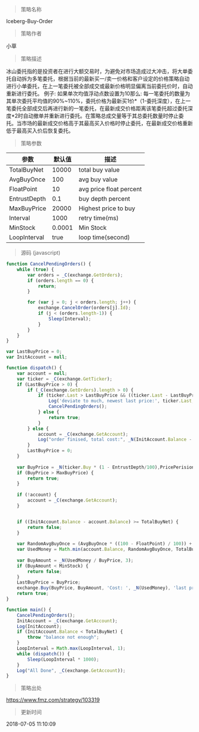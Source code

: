 
> 策略名称

Iceberg-Buy-Order

> 策略作者

小草

> 策略描述

冰山委托指的是投资者在进行大额交易时，为避免对市场造成过大冲击，将大单委托自动拆为多笔委托，根据当前的最新买一/卖一价格和客户设定的价格策略自动进行小单委托，在上一笔委托被全部成交或最新价格明显偏离当前委托价时，自动重新进行委托。
例子:
如果单次均值浮动点数设置为10那么:
每一笔委托的数量为其单次委托平均值的90%~110%，委托价格为最新买1价*（1-委托深度），在上一笔委托全部成交后再进行新的一笔委托，在最新成交价格距离该笔委托超过委托深度*2时自动撤单并重新进行委托。在策略总成交量等于其总委托数量时停止委托。当市场的最新成交价格高于其最高买入价格时停止委托，在最新成交价格重新低于最高买入价后恢复委托。

> 策略参数



|参数|默认值|描述|
|----|----|----|
|TotalBuyNet|10000|total buy value|
|AvgBuyOnce|100|avg buy value|
|FloatPoint|10|avg price float percent|
|EntrustDepth|0.1|buy depth percent|
|MaxBuyPrice|20000|Highest price to buy|
|Interval|1000|retry time(ms)|
|MinStock|0.0001|Min Stock|
|LoopInterval|true|loop time(second)|


> 源码 (javascript)

``` javascript
function CancelPendingOrders() {
    while (true) {
        var orders = _C(exchange.GetOrders);
        if (orders.length == 0) {
            return;
        }

        for (var j = 0; j < orders.length; j++) {
            exchange.CancelOrder(orders[j].Id);
            if (j < (orders.length-1)) {
                Sleep(Interval);
            }
        }
    }
}

var LastBuyPrice = 0;
var InitAccount = null;

function dispatch() {
    var account = null;
    var ticker = _C(exchange.GetTicker);
    if (LastBuyPrice > 0) {
        if (_C(exchange.GetOrders).length > 0) {
            if (ticker.Last > LastBuyPrice && ((ticker.Last - LastBuyPrice) / LastBuyPrice) > (2*(EntrustDepth/100))) {
                Log('deviate to much, newest last price:', ticker.Last, 'order buy price', LastBuyPrice);
                CancelPendingOrders();
            } else {
                return true;
            }
        } else {
            account = _C(exchange.GetAccount);
            Log("order finised, total cost:", _N(InitAccount.Balance - account.Balance), "avg buy price:", _N((InitAccount.Balance - account.Balance) / (account.Stocks - InitAccount.Stocks)));
        }
        LastBuyPrice = 0;
    }
    
    var BuyPrice = _N(ticker.Buy * (1 - EntrustDepth/100),PricePerision);
    if (BuyPrice > MaxBuyPrice) {
        return true;
    }
    
    if (!account) {
        account = _C(exchange.GetAccount);
    }


    if ((InitAccount.Balance - account.Balance) >= TotalBuyNet) {
        return false;
    }
    
    var RandomAvgBuyOnce = (AvgBuyOnce * ((100 - FloatPoint) / 100)) + (((FloatPoint * 2) / 100) * AvgBuyOnce * Math.random());
    var UsedMoney = Math.min(account.Balance, RandomAvgBuyOnce, TotalBuyNet - (InitAccount.Balance - account.Balance));
    
    var BuyAmount = _N(UsedMoney / BuyPrice, 3);
    if (BuyAmount < MinStock) {
        return false;
    }
    LastBuyPrice = BuyPrice;
    exchange.Buy(BuyPrice, BuyAmount, 'Cost: ', _N(UsedMoney), 'last price', ticker.Last);
    return true;
}

function main() {
    CancelPendingOrders();
    InitAccount = _C(exchange.GetAccount);
    Log(InitAccount);
    if (InitAccount.Balance < TotalBuyNet) {
        throw "balance not enough";
    }
    LoopInterval = Math.max(LoopInterval, 1);
    while (dispatch()) {
        Sleep(LoopInterval * 1000);
    }
    Log("All Done", _C(exchange.GetAccount));
}

```

> 策略出处

https://www.fmz.com/strategy/103319

> 更新时间

2018-07-05 11:10:09
